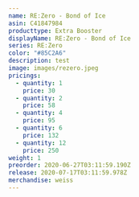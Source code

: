 ```yaml
---
name: RE:Zero - Bond of Ice
asin: C41847984
producttype: Extra Booster
displayName: RE:Zero - Bond of Ice
series: RE:Zero
color: "#85C2A6"
description: test
image: images/rezero.jpeg
pricings:
  - quantity: 1
    price: 30
  - quantity: 2
    price: 58
  - quantity: 4
    price: 95
  - quantity: 6
    price: 132
  - quantity: 12
    price: 250
weight: 1
preorder: 2020-06-27T03:11:59.190Z
release: 2020-07-17T03:11:59.978Z
merchandise: weiss
---
```

